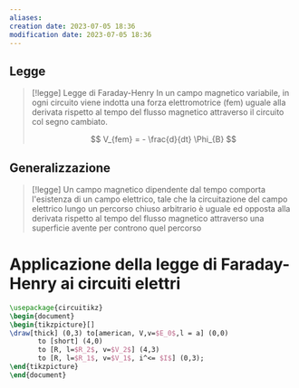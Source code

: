 ```yaml
---
aliases: 
creation date: 2023-07-05 18:36
modification date: 2023-07-05 18:36
---
```


## Legge

>[!legge] Legge di Faraday-Henry
>In un campo magnetico variabile, in ogni circuito viene indotta una forza elettromotrice (fem) uguale alla derivata rispetto al tempo del flusso magnetico attraverso il circuito col segno cambiato.
>
> $$ V_{fem} = - \frac{d}{dt} \Phi_{B} $$

## Generalizzazione

>[!legge]
>Un campo magnetico dipendente dal tempo comporta l'esistenza di un campo elettrico, tale che la circuitazione del campo elettrico lungo un percorso chiuso arbitrario è uguale ed opposta alla derivata rispetto al tempo del flusso magnetico attraverso una superficie avente per controno quel percorso


# Applicazione della legge di Faraday-Henry ai circuiti elettri

```tikz
\usepackage{circuitikz}
\begin{document}
\begin{tikzpicture}[]
\draw[thick] (0,3) to[american, V,v=$E_0$,l = a] (0,0)
	   to [short] (4,0)
	   to [R, l=$R_2$, v=$V_2$] (4,3)
	   to [R, l=$R_1$, v=$V_1$, i^<= $I$] (0,3);
\end{tikzpicture}
\end{document}
```
